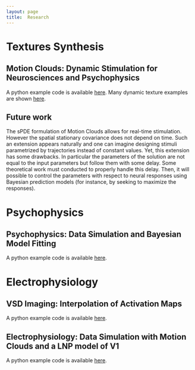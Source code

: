 ```yaml
---
layout: page
title:  Research
---
```




# Textures Synthesis
## Motion Clouds: Dynamic Stimulation for Neurosciences and Psychophysics
A python example code is available [here](http://nbviewer.jupyter.org/github/JonathanVacher/projects/tree/master/motion_clouds/). Many dynamic texture examples are shown [here](...). 

## Future work 
The sPDE formulation of Motion Clouds allows for real-time stimulation. However the spatial stationary covariance does not depend on time. Such an extension appears naturally and one can imagine designing stimuli parametrized by trajectories instead of constant values. Yet, this extension has some drawbacks. In particular the parameters of the solution are not equal to the input parameters but follow them with some delay. Some theoretical work must conducted to properly handle this delay. Then, it will possible to control the parameters with respect to neural responses using Bayesian prediction models (for instance, by seeking to maximize the responses).


# Psychophysics
## Psychophysics: Data Simulation and Bayesian Model Fitting 
A python example code is available [here](http://nbviewer.jupyter.org/github/JonathanVacher/projects/tree/master/bayesian_observer/).


# Electrophysiology
## VSD Imaging: Interpolation of Activation Maps 
A python example code is available [here](http://nbviewer.jupyter.org/github/JonathanVacher/projects/tree/master/model_vsd/).

## Electrophysiology: Data Simulation with Motion Clouds and a LNP model of V1 
A python example code is available [here](http://nbviewer.jupyter.org/github/JonathanVacher/projects/tree/master/lnp_spiking_neurons/).





